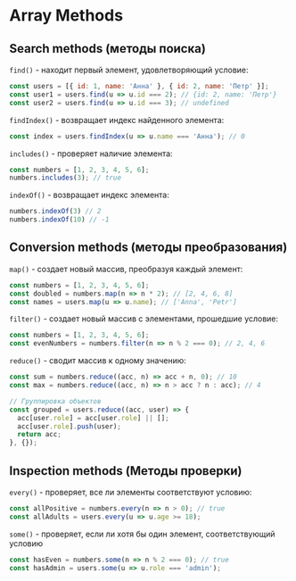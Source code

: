 # Array Methods #

## Search methods (методы поиска) ##

`find()` - находит первый элемент, удовлетворяющий условие:

````javascript
const users = [{ id: 1, name: 'Анна' }, { id: 2, name: 'Петр' }];
const user1 = users.find(u => u.id === 2); // {id: 2, name: 'Петр'}
const user2 = users.find(u => u.id === 3); // undefined
````

`findIndex()` - возвращает индекс найденного элемента:

````javascript
const index = users.findIndex(u => u.name === 'Анна'); // 0
````

`includes()` - проверяет наличие элемента:

````javascript
const numbers = [1, 2, 3, 4, 5, 6];
numbers.includes(3); // true
````

`indexOf()` - возвращает индекс элемента:

````javascript
numbers.indexOf(3) // 2
numbers.indexOf(10) // -1
````

## Conversion methods (методы преобразования) ##

`map()` - создает новый массив, преобразуя каждый элемент:

````javascript
const numbers = [1, 2, 3, 4, 5, 6];
const doubled = numbers.map(n => n * 2); // [2, 4, 6, 8]
const names = users.map(u => u.name); // ['Anna', 'Petr']
````

`filter()` - создает новый массив с элементами, прошедшие условие:

````javascript
const numbers = [1, 2, 3, 4, 5, 6];
const evenNumbers = numbers.filter(n => n % 2 === 0); // 2, 4, 6
````

`reduce()` - сводит массив к одному значению:

````javascript
const sum = numbers.reduce((acc, n) => acc + n, 0); // 10
const max = numbers.reduce((acc, n) => n > acc ? n : acc); // 4

// Группировка объектов
const grouped = users.reduce((acc, user) => {
  acc[user.role] = acc[user.role] || [];
  acc[user.role].push(user);
  return acc;
}, {});
````

## Inspection methods (Методы проверки) ##

`every()` - проверяет, все ли элементы соответствуют условию:

````javascript
const allPositive = numbers.every(n => n > 0); // true
const allAdults = users.every(u => u.age >= 18);
````

`some()` - проверяет, если ли хотя бы один элемент, соответствующий условию

````javascript
const hasEven = numbers.some(n => n % 2 === 0); // true
const hasAdmin = users.some(u => u.role === 'admin');
````

